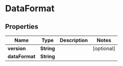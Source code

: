 

# DataFormat


## Properties

| Name | Type | Description | Notes |
|------------ | ------------- | ------------- | -------------|
|**version** | **String** |  |  [optional] |
|**dataFormat** | **String** |  |  |



